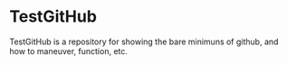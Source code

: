 # TestGitHub
TestGitHub is a repository for showing the bare minimuns of github, and how to maneuver, function, etc.
